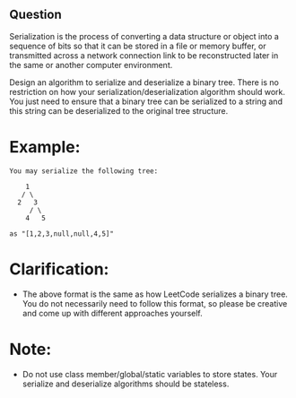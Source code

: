 ## Question
Serialization is the process of converting a data structure or object into a sequence of bits so that it can be stored in a file or memory buffer, or transmitted across a network connection link to be reconstructed later in the same or another computer environment.

Design an algorithm to serialize and deserialize a binary tree. There is no restriction on how your serialization/deserialization algorithm should work. You just need to ensure that a binary tree can be serialized to a string and this string can be deserialized to the original tree structure.

# Example:
```
You may serialize the following tree:

    1
   / \
  2   3
     / \
    4   5

as "[1,2,3,null,null,4,5]"
```
# Clarification: 
- The above format is the same as how LeetCode serializes a binary tree. You do not necessarily need to follow this format, so please be creative and come up with different approaches yourself.

# Note: 
- Do not use class member/global/static variables to store states. Your serialize and deserialize algorithms should be stateless.